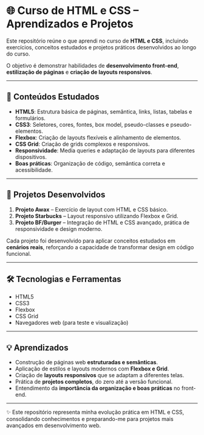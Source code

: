 # 🌐 Curso de HTML e CSS – Aprendizados e Projetos

Este repositório reúne o que aprendi no curso de **HTML e CSS**, incluindo exercícios, conceitos estudados e projetos práticos desenvolvidos ao longo do curso.  

O objetivo é demonstrar habilidades de **desenvolvimento front-end**, **estilização de páginas** e **criação de layouts responsivos**.

---

## 📝 Conteúdos Estudados

- **HTML5**: Estrutura básica de páginas, semântica, links, listas, tabelas e formulários.  
- **CSS3**: Seletores, cores, fontes, box model, pseudo-classes e pseudo-elementos.  
- **Flexbox**: Criação de layouts flexíveis e alinhamento de elementos.  
- **CSS Grid**: Criação de grids complexos e responsivos.  
- **Responsividade**: Media queries e adaptação de layouts para diferentes dispositivos.  
- **Boas práticas**: Organização de código, semântica correta e acessibilidade.

---

## 🚀 Projetos Desenvolvidos

1. **Projeto Awax** – Exercício de layout com HTML e CSS básico.  
2. **Projeto Starbucks** – Layout responsivo utilizando Flexbox e Grid.  
3. **Projeto BF/Burger** – Integração de HTML e CSS avançado, prática de responsividade e design moderno.  

Cada projeto foi desenvolvido para aplicar conceitos estudados em **cenários reais**, reforçando a capacidade de transformar design em código funcional.

---

## 🛠️ Tecnologias e Ferramentas

- HTML5  
- CSS3  
- Flexbox  
- CSS Grid  
- Navegadores web (para teste e visualização)

---

## 💡 Aprendizados

- Construção de páginas web **estruturadas e semânticas**.  
- Aplicação de estilos e layouts modernos com **Flexbox e Grid**.  
- Criação de **layouts responsivos** que se adaptam a diferentes telas.  
- Prática de **projetos completos**, do zero até a versão funcional.  
- Entendimento da **importância da organização e boas práticas** no front-end.

---
✨ Este repositório representa minha evolução prática em HTML e CSS, consolidando conhecimentos e preparando-me para projetos mais avançados em desenvolvimento web.

